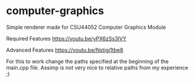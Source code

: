 # computer-graphics
Simple renderer made for CSU44052 Computer Graphics Module

Required Features
https://youtu.be/yPX6zSs3IVY

Advanced Features
https://youtu.be/Nstigj1tbe8

For this to work change the paths specified at the beginning of the main.cpp file. Assimp is not very nice to relative paths from my experience ;)
